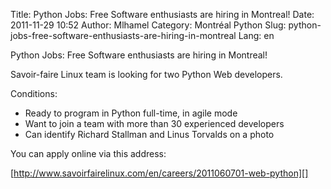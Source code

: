 Title: Python Jobs: Free Software enthusiasts are hiring in Montreal!
Date: 2011-11-29 10:52
Author: Mlhamel
Category: Montréal Python
Slug: python-jobs-free-software-enthusiasts-are-hiring-in-montreal
Lang: en

<!--:en-->

Python Jobs: Free Software enthusiasts are hiring in Montreal!

</p>

Savoir-faire Linux team is looking for two Python Web developers.

</p>

Conditions:

-   Ready to program in Python full-time, in agile mode
-   Want to join a team with more than 30 experienced developers
-   Can identify Richard Stallman and Linus Torvalds on a photo

</p>
You can apply online via this address:

[http://www.savoirfairelinux.com/en/careers/2011060701-web-python][]

<!--:-->

</p>

  [http://www.savoirfairelinux.com/en/careers/2011060701-web-python]: http://www.savoirfairelinux.com/en/careers/2011060701-web-python
